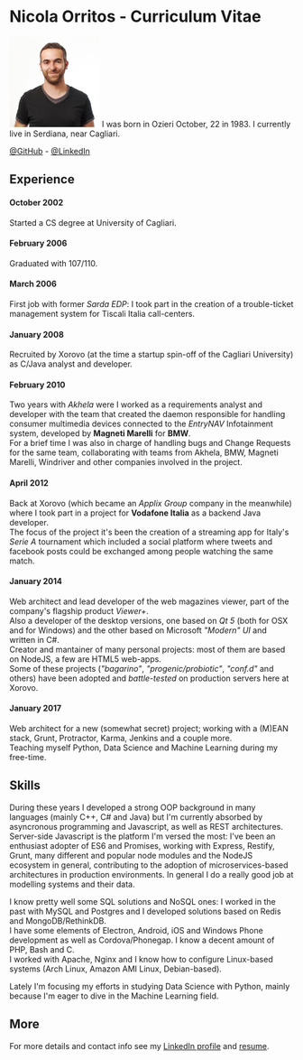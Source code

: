 # Nicola Orritos - Curriculum Vitae

<img src="images/mezzobusto.small.jpg" width="160" height="160">  
I was born in Ozieri October, 22 in 1983.  
I currently live in Serdiana, near Cagliari.  

[@GitHub](https://github.com/NicolaOrritos) - [@LinkedIn](https://www.linkedin.com/in/nicolaorritos)

## Experience
#### October  2002
Started a CS degree at University of Cagliari.

#### February 2006
Graduated with 107/110.

#### March 2006
First job with former _Sarda EDP_: I took part in the creation of a trouble-ticket management system for Tiscali Italia call-centers.

#### January 2008
Recruited by Xorovo (at the time a startup spin-off of the Cagliari University) as C/Java analyst and developer.

#### February 2010
Two years with _Akhela_ were I worked as a requirements analyst and developer with the team that created the daemon responsible for handling consumer multimedia devices connected to the _EntryNAV_ Infotainment system, developed by __Magneti Marelli__ for __BMW__.  
For a brief time I was also in charge of handling bugs and Change Requests for the same team, collaborating with teams from Akhela, BMW, Magneti Marelli, Windriver and other companies involved in the project.

#### April 2012
Back at Xorovo (which became an _Applix Group_ company in the meanwhile) where I took part in a project for __Vodafone Italia__ as a backend Java developer.  
The focus of the project it's been the creation of a streaming app for Italy's _Serie A_ tournament which included a social platform where tweets and facebook posts could be exchanged among people watching the same match.

#### January 2014
Web architect and lead developer of the web magazines viewer, part of the company's flagship product _Viewer+_.  
Also a developer of the desktop versions, one based on _Qt 5_ (both for OSX and for Windows) and the other based on Microsoft _"Modern" UI_ and written in C#.  
Creator and mantainer of many personal projects: most of them are based on NodeJS, a few are HTML5 web-apps.  
Some of these projects (_"bagarino"_, _"progenic/probiotic"_, _"conf.d"_ and others) have been adopted and _battle-tested_ on production servers here at Xorovo.

#### January 2017
Web architect for a new (somewhat secret) project; working with a (M)EAN stack, Grunt, Protractor, Karma, Jenkins and a couple more.  
Teaching myself Python, Data Science and Machine Learning during my free-time.


## Skills
During these years I developed a strong OOP background in many languages (mainly C++, C# and Java) but I'm currently absorbed by asyncronous programming and Javascript, as well as REST architectures.  
Server-side Javascript is the platform I'm versed the most: I've been an enthusiast adopter of ES6 and Promises, working with Express, Restify, Grunt, many different and popular node modules and the NodeJS ecosystem in general, contributing to the adoption of microservices-based architectures in production environments.
In general I do a really good job at modelling systems and their data.  

I know pretty well some SQL solutions and NoSQL ones: I worked in the past with MySQL and Postgres and I developed solutions based on Redis and MongoDB/RethinkDB.  
I have some elements of Electron, Android, iOS and Windows Phone development as well as Cordova/Phonegap.
I know a decent amount of PHP, Bash and C.  
I worked with Apache, Nginx and I know how to configure Linux-based systems (Arch Linux, Amazon AMI Linux, Debian-based).  

Lately I'm focusing my efforts in studying Data Science with Python, mainly because I'm eager to dive in the Machine Learning field.

## More
For more details and contact info see my [LinkedIn profile](http://it.linkedin.com/in/nicolaorritos/) and [resume](http://resume.linkedinlabs.com/3bz3o49yc).
